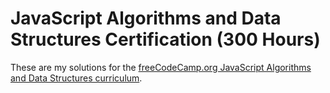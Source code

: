 # JavaScript Algorithms and Data Structures Certification (300 Hours)

These are my solutions for the [freeCodeCamp.org JavaScript Algorithms and Data Structures curriculum](https://www.freecodecamp.org/learn/javascript-algorithms-and-data-structures/).
